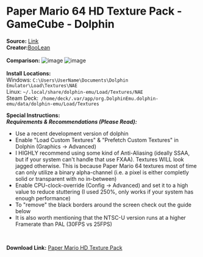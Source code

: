 # Paper Mario 64 HD Texture Pack - GameCube - Dolphin

**Source:** [Link](https://forums.dolphin-emu.org/Thread-paper-mario-64-hd-texture-pack-v1-3-december-12-2021)
<br>
**Creator:**[BooLean](https://forums.dolphin-emu.org/User-boolean)
<br>
<br>
**Comparison:**
![image](https://github.com/SiriusIntrovert/sirius-archives/assets/143654569/0b613b3b-d118-4f90-b502-b8ec2bd26e92)
![image](https://github.com/SiriusIntrovert/sirius-archives/assets/143654569/719d7c3c-9e95-4740-b522-dca4070c951e)
<br>
<br>
**Install Locations:**
<br>
Windows: `C:\Users\UserName\Documents\Dolphin Emulator\Load\Textures\NAE`
<br>
Linux: `~/.local/share/dolphin-emu/Load/Textures/NAE`
<br>
Steam Deck:` /home/deck/.var/app/org.DolphinEmu.dolphin-emu/data/dolphin-emu/Load/Textures`

**Special Instructions:**
<br>
_**Requirements & Recommendations (Please Read):**_
<br>
* Use a recent development version of dolphin
* Enable "Load Custom Textures" & "Prefetch Custom Textures" in Dolphin (Graphics -> Advanced)
* I HIGHLY recommend using some kind of Anti-Aliasing (ideally SSAA, but if your system can't handle that use FXAA). Textures WILL look jagged otherwise. This is because Paper Mario 64 textures most of time can only utilize a binary alpha-channel (i.e. a pixel is either completly solid or transparent with no in-between)
* Enable CPU-clock-override (Config -> Advanced) and set it to a high value to reduce stuttering (I used 250%, only works if your system has enough performance)
* To "remove" the black borders around the screen check out the guide below
* It is also worth mentioning that the NTSC-U version runs at a higher Framerate than PAL (30FPS vs 25FPS)
<br>

**Download Link:** [Paper Mario HD Texture Pack](https://mega.nz/file/PnBSHTAA#GCwY6zfvBidqZSMFQat0XaX61wia7LlJHUCU9GmZ4FU)
